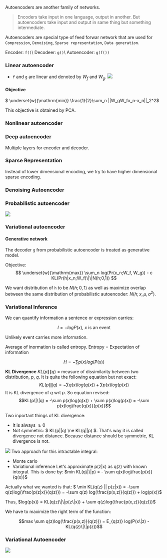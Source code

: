 Autoencoders are another family of networks.
> Encoders take input in one language, output in another. But autoencoders take input and output in same thing but something intermediate.

Autoencoders are special type of feed forwar network that are used for `Compression`, `Denoising`, `Sparse representation`, `Data generation`.

Encoder: `f()`\\
Decodeer: `g()`\\
Autoencoder: `g(f())`

### Linear autoencoder
- `f` and `g` are linear and denoted by $W_f$ and $W_g$.
![]({{site.url}}/{{site.baseurl}}/assets/autoencoder/autoencoder_block.jpg)

#### Objective
$ \underset{w}{\mathrm{min}} \frac{1}{2}\sum_n \|\|W_gW_fx_n-x_n\|\|_2^2$

This objective is obtained by PCA.

### Nonlinear autoencoder
### Deep autoencoder
Multiple layers for encoder and decoder.
### Sparse Representation
Instead of lower dimensional encoding, we try to have higher dimensional sparse encoding.
### Denoising Autoencoder
### Probabilistic autoencoder

<img style="image-orientation:from-image;" src="{{site.url}}/{{site.baseurl}}/assets/autoencoder/prob_auto.jpg">

### Variational autoencoder
#### Generative network
The decoder `g` from probabilistic autoencoder is treated as generative model.

Objective:
$$ \underset{w}{\mathrm{max}} \sum_n log(Pr(x_n;W_f, W_g)) - c KL(Pr(h|x_n;W_f)\|\|N(h;0,1)) $$

We want distribution of `h` to be $N(h; 0, 1)$ as well as maximize overlap between the same distribution of probabilistic autoencoder: $N(h;x, \mu, \sigma^2)$.

### Variational Inference
We can quantify information a sentence or expression carries:

$$ I = -logP(x)  \text{, $x$ is an event}$$

Unlikely event carries more information.

Average of inormation is called entropy. Entropy = Expectation of information

$$ H = - \sum p(x)log(P(x)) $$

**KL Divergence**
$KL(p\|\|q)$ = measure of dissimilarity between two distribution, $p$, $q$. It is quite the following equation but not exact:
$$KL(p\|\|q) = -\sum q(x)log(q(x)) + \sum p(x)log(p(x))$$
It is KL divergence of $q$ wrt $p$.
So equation revised:
$$KL(p\|\|q) = -\sum p(x)log(q(x)) + \sum p(x)log(p(x)) = -\sum p(x)log\frac{q(x)}{p(x)}$$

Two inportant things of KL divergence:
- It is always $\ge 0$
- Not symmetric: $ KL(p\|\|q) \ne KL(q\|\|p) $. That's way it is called divergence not distance. Because distance should be symmetric, KL divergence is not.

![]({{site.url}}/{{site.baseurl}}/assets/autoencoder/var_infer.jpg)
Two approach for this intractable integral:
- Monte carlo
- Variational inference
Let's approximate p(z|x) as q(z) with known integral. This is done by: $min KL(q\|\|p) = - \sum q(x)log\frac{p(x)}{q(x)}$

Actually what we wanted is that: $ \min KL(q(z) \|\| p(z\|x)) = -\sum q(z)log(\frac{p(z\|x)}{q(z)}) = -\sum q(z) log(\frac{p(x,z)}{q(z)}) + log(p(x))$

Thus, $log(p(x)) = KL(q(z)\|\|p(z\|x)) + \sum q(z)log(\frac{p(x,z)}{q(z)})$

We have to maximize the right term of the function:

$$max \sum q(z)log(\frac{p(x,z)}{q(z)}) = E_{q(z)} log(P(x\|z) - KL(q(z)\|\|p(z))$$

### Variational Autoencoder
![]({{site.url}}/{{site.baseurl}}/assets/autoencoder/var_auto.jpg)